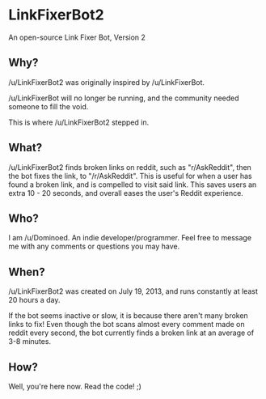 LinkFixerBot2
=============

An open-source Link Fixer Bot, Version 2

Why?
----

/u/LinkFixerBot2 was originally inspired by /u/LinkFixerBot.

/u/LinkFixerBot will no longer be running, and the community needed someone to fill the void.

This is where /u/LinkFixerBot2 stepped in.

What?
----

/u/LinkFixerBot2 finds broken links on reddit, such as "r/AskReddit", then the bot fixes the link, to "/r/AskReddit". This is useful for when a user has found a broken link, and is compelled to visit said link. This saves users an extra 10 - 20 seconds, and overall eases the user's Reddit experience.

Who?
----

I am /u/Dominoed. An indie developer/programmer. Feel free to message me with any comments or questions you may have.

When?
----

/u/LinkFixerBot2 was created on July 19, 2013, and runs constantly at least 20 hours a day.

If the bot seems inactive or slow, it is because there aren't many broken links to fix! Even though the bot scans almost every comment made on reddit every second, the bot currently finds a broken link at an average of 3-8 minutes.

How?
----

Well, you're here now. Read the code! ;)
